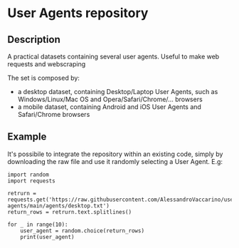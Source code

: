 # User Agents repository

## Description

A practical datasets containing several user agents. Useful to make web requests and webscraping

The set is composed by:
- a desktop dataset, containing Desktop/Laptop User Agents, such as Windows/Linux/Mac OS and Opera/Safari/Chrome/... browsers
- a mobile dataset, containing Android and iOS User Agents and Safari/Chrome browsers

## Example

It's possibile to integrate the repository within an existing code, simply by downloading the raw file and use it randomly selecting a User Agent. E.g:

```
import random
import requests

retrurn = requests.get('https://raw.githubusercontent.com/AlessandroVaccarino/user-agents/main/agents/desktop.txt')
return_rows = retrurn.text.splitlines()

for _ in range(10):
    user_agent = random.choice(return_rows)
    print(user_agent)
```